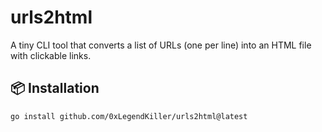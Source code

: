 # urls2html

A tiny CLI tool that converts a list of URLs (one per line) into an HTML file with clickable links.

## 📦 Installation

```bash
go install github.com/0xLegendKiller/urls2html@latest
